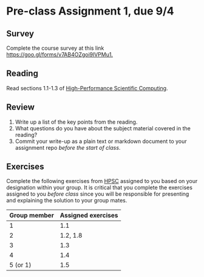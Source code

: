 # Pre-class Assignment 1, due 9/4

## Survey

Complete the course survey at this link <https://goo.gl/forms/v7AB4OZgoi9lVPMu1.>

## Reading

Read sections 1.1-1.3 of [High-Performance Scientific Computing](https://cmse-courses.slack.com/files/UC9P697JS/FCFH5HR6V/eijkhoutintrotohpc.pdf).

## Review

1. Write up a list of the key points from the reading.
2. What questions do you have about the subject material covered in the reading?
3. Commit your write-up as a plain text or markdown document to your assignment repo _before the start of class_.

## Exercises

Complete the following exercises from [HPSC](https://cmse-courses.slack.com/files/UC9P697JS/FCFH5HR6V/eijkhoutintrotohpc.pdf) assigned to you based on your designation within your group. It is critical that you complete the exercises assigned to you _before class_ since you will be responsible for presenting and explaining the solution to your group mates.

Group member | Assigned exercises
-------------|-------------------
1            | 1.1
2            | 1.2, 1.8
3            | 1.3
4            | 1.4
5 (or 1)     | 1.5